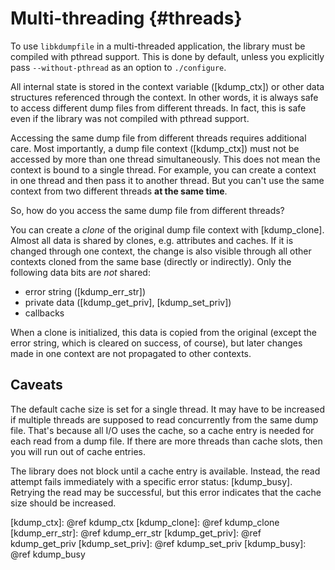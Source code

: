 Multi-threading							{#threads}
===============

To use `libkdumpfile` in a multi-threaded application, the library
must be compiled with pthread support. This is done by default,
unless you explicitly pass `--without-pthread` as an option to
`./configure`.

All internal state is stored in the context variable ([kdump_ctx])
or other data structures referenced through the context. In other
words, it is always safe to access different dump files from
different threads.  In fact, this is safe even if the library was
not compiled with pthread support.

Accessing the same dump file from different threads requires
additional care. Most importantly, a dump file context
([kdump_ctx]) must not be accessed by more than one thread
simultaneously. This does not mean the context is bound to a
single thread. For example, you can create a context in one thread
and then pass it to another thread. But you can't use the same
context from two different threads **at the same time**.

So, how do you access the same dump file from different threads?

You can create a *clone* of the original dump file context with
[kdump_clone]. Almost all data is shared by clones, e.g.
attributes and caches. If it is changed through one context, the
change is also visible through all other contexts cloned from the
same base (directly or indirectly). Only the following data bits
are *not* shared:

- error string ([kdump_err_str])
- private data ([kdump_get_priv], [kdump_set_priv])
- callbacks

When a clone is initialized, this data is copied from the original
(except the error string, which is cleared on success, of course),
but later changes made in one context are not propagated to other
contexts.

Caveats
-------

The default cache size is set for a single thread. It may have to
be increased if multiple threads are supposed to read concurrently
from the same dump file.  That's because all I/O uses the cache,
so a cache entry is needed for each read from a dump file. If
there are more threads than cache slots, then you will run out of
cache entries.

The library does not block until a cache entry is available.
Instead, the read attempt fails immediately with a specific error
status: [kdump_busy]. Retrying the read may be successful, but
this error indicates that the cache size should be increased.

[kdump_ctx]: @ref kdump_ctx
[kdump_clone]: @ref kdump_clone
[kdump_err_str]: @ref kdump_err_str
[kdump_get_priv]: @ref kdump_get_priv
[kdump_set_priv]: @ref kdump_set_priv
[kdump_busy]: @ref kdump_busy
